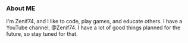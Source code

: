 ### About ME
I'm Zenif74, and I like to code, play games, and educate others. I have a YouTube channel, @Zenif74. I have a lot of good things planned for the future, so stay tuned for that.
